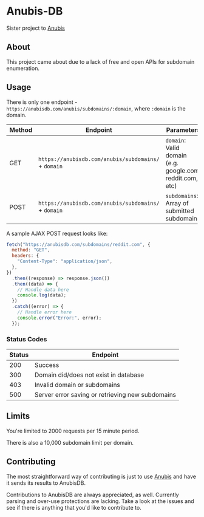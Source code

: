 # Anubis-DB

Sister project to [Anubis](https://github.com/jonluca/Anubis)

## About

This project came about due to a lack of free and open APIs for subdomain enumeration.

## Usage

There is only one endpoint - `https://anubisdb.com/anubis/subdomains/:domain`, where `:domain` is the domain.

| Method | Endpoint                                             | Parameters                                                |
| ------ | ---------------------------------------------------- | --------------------------------------------------------- |
| GET    | `https://anubisdb.com/anubis/subdomains/` + `domain` | `domain`: Valid domain (e.g. google.com, reddit.com, etc) |
| POST   | `https://anubisdb.com/anubis/subdomains/` + `domain` | `subdomains`: Array of submitted subdomains               |

A sample AJAX POST request looks like:

```js
fetch("https://anubisdb.com/subdomains/reddit.com", {
  method: "GET",
  headers: {
    "Content-Type": "application/json",
  },
})
  .then((response) => response.json())
  .then((data) => {
    // Handle data here
    console.log(data);
  })
  .catch((error) => {
    // Handle error here
    console.error("Error:", error);
  });
```

### Status Codes

| Status | Endpoint                                         |
| ------ | ------------------------------------------------ |
| 200    | Success                                          |
| 300    | Domain did/does not exist in database            |
| 403    | Invalid domain or subdomains                     |
| 500    | Server error saving or retrieving new subdomains |

## Limits

You're limited to 2000 requests per 15 minute period.

There is also a 10,000 subdomain limit per domain.

## Contributing

The most straightforward way of contributing is just to use [Anubis](https://github.com/jonluca/anubis) and have it sends its results to AnubisDB.

Contributions to AnubisDB are always appreciated, as well. Currently parsing and over-use protections are lacking. Take a look at the issues and see if there is anything that you'd like to contribute to.
